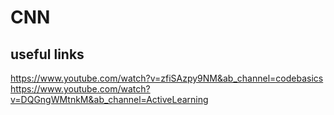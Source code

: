 # CNN

## useful links
https://www.youtube.com/watch?v=zfiSAzpy9NM&ab_channel=codebasics
https://www.youtube.com/watch?v=DQGngWMtnkM&ab_channel=ActiveLearning

